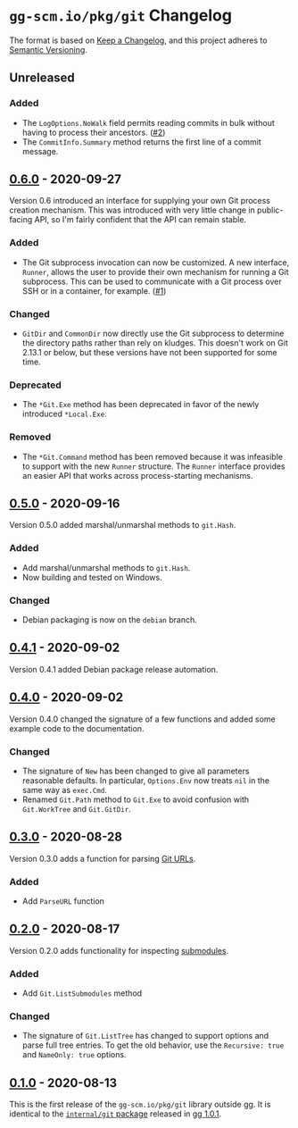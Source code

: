 # `gg-scm.io/pkg/git` Changelog

The format is based on [Keep a Changelog](https://keepachangelog.com/en/1.0.0/),
and this project adheres to [Semantic Versioning](https://semver.org/spec/v2.0.0.html).

## Unreleased

[Unreleased]: https://github.com/gg-scm/gg-git/compare/v0.6.0...main

### Added

-  The `LogOptions.NoWalk` field permits reading commits in bulk without having
   to process their ancestors. ([#2](https://github.com/gg-scm/gg-git/issues/2))
-  The `CommitInfo.Summary` method returns the first line of a commit message.

## [0.6.0][] - 2020-09-27

Version 0.6 introduced an interface for supplying your own Git process creation
mechanism. This was introduced with very little change in public-facing API, so
I'm fairly confident that the API can remain stable.

[0.6.0]: https://github.com/gg-scm/gg-git/releases/tag/v0.6.0

### Added

-  The Git subprocess invocation can now be customized. A new interface,
   `Runner`, allows the user to provide their own mechanism for running a Git
   subprocess. This can be used to communicate with a Git process over SSH or
   in a container, for example. ([#1](https://github.com/gg-scm/gg-git/issues/1))

### Changed

-  `GitDir` and `CommonDir` now directly use the Git subprocess to determine
   the directory paths rather than rely on kludges. This doesn't work on Git
   2.13.1 or below, but these versions have not been supported for some time.

### Deprecated

-  The `*Git.Exe` method has been deprecated in favor of the newly introduced
   `*Local.Exe`.

### Removed

-  The `*Git.Command` method has been removed because it was infeasible to
   support with the new `Runner` structure. The `Runner` interface provides
   an easier API that works across process-starting mechanisms.

## [0.5.0][] - 2020-09-16

Version 0.5.0 added marshal/unmarshal methods to `git.Hash`.

[0.5.0]: https://github.com/gg-scm/gg-git/releases/tag/v0.5.0

### Added

-  Add marshal/unmarshal methods to `git.Hash`.
-  Now building and tested on Windows.

### Changed

-  Debian packaging is now on the `debian` branch.

## [0.4.1][] - 2020-09-02

Version 0.4.1 added Debian package release automation.

[0.4.1]: https://github.com/gg-scm/gg-git/releases/tag/v0.4.1

## [0.4.0][] - 2020-09-02

Version 0.4.0 changed the signature of a few functions and added some example
code to the documentation.

[0.4.0]: https://github.com/gg-scm/gg-git/releases/tag/v0.4.0

### Changed

-  The signature of `New` has been changed to give all parameters reasonable
   defaults. In particular, `Options.Env` now treats `nil` in the same way as
   `exec.Cmd`.
-  Renamed `Git.Path` method to `Git.Exe` to avoid confusion with `Git.WorkTree`
   and `Git.GitDir`.

## [0.3.0][] - 2020-08-28

Version 0.3.0 adds a function for parsing [Git URLs][].

[0.3.0]: https://github.com/gg-scm/gg-git/releases/tag/v0.3.0
[Git URLs]: https://git-scm.com/docs/git-fetch#_git_urls

### Added

-  Add `ParseURL` function

## [0.2.0][] - 2020-08-17

Version 0.2.0 adds functionality for inspecting [submodules][].

[0.2.0]: https://github.com/gg-scm/gg-git/releases/tag/v0.2.0
[submodules]: https://git-scm.com/book/en/v2/Git-Tools-Submodules

### Added

-  Add `Git.ListSubmodules` method

### Changed

-  The signature of `Git.ListTree` has changed to support options and parse
   full tree entries. To get the old behavior, use the `Recursive: true` and
   `NameOnly: true` options.

## [0.1.0][] - 2020-08-13

This is the first release of the `gg-scm.io/pkg/git` library outside gg.
It is identical to the [`internal/git` package][] released in [gg 1.0.1][].

[0.1.0]: https://github.com/gg-scm/gg-git/releases/tag/v0.1.0
[gg 1.0.1]: https://github.com/gg-scm/gg/releases/tag/v1.0.1
[`internal/git` package]: https://github.com/gg-scm/gg/tree/v1.0.1/internal/git
